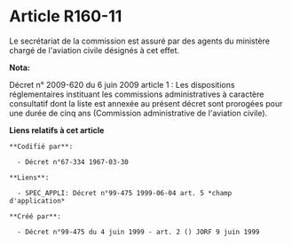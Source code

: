 # Article R160-11

Le secrétariat de la commission est assuré par des agents du ministère chargé de l'aviation civile désignés à cet effet.

**Nota:**

Décret n° 2009-620 du 6 juin 2009 article 1 : Les dispositions réglementaires instituant les commissions administratives à
caractère consultatif dont la liste est annexée au présent décret sont prorogées pour une durée de cinq ans (Commission
administrative de l'aviation civile).

**Liens relatifs à cet article**

	**Codifié par**:

	  - Décret n°67-334 1967-03-30

	**Liens**:

	  - SPEC_APPLI: Décret n°99-475 1999-06-04 art. 5 *champ d'application*

	**Créé par**:

	  - Décret n°99-475 du 4 juin 1999 - art. 2 () JORF 9 juin 1999
